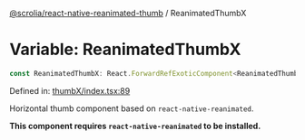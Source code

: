 [@scrolia/react-native-reanimated-thumb](../README.md) / ReanimatedThumbX

# Variable: ReanimatedThumbX

```ts
const ReanimatedThumbX: React.ForwardRefExoticComponent<ReanimatedThumbXProps & React.RefAttributes<View>>;
```

Defined in: [thumbX/index.tsx:89](https://github.com/alpheustangs/scrolia/blob/e478c3598c4b753ead9de3dc691e6078680b80a3/packages/react-native-reanimated-thumb/src/thumbX/index.tsx#L89)

Horizontal thumb component based on `react-native-reanimated`.

**This component requires `react-native-reanimated` to be installed.**
